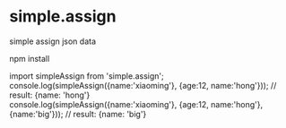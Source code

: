 # simple.assign
simple assign json data  

npm install

import simpleAssign from 'simple.assign';
console.log(simpleAssign({name:'xiaoming'}, {age:12, name:'hong'})); // result: {name: 'hong'}  
console.log(simpleAssign({name:'xiaoming'}, {age:12, name:'hong'}, {name:'big'})); // result: {name: 'big'}

